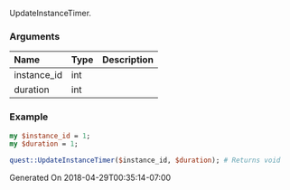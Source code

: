 UpdateInstanceTimer.
### Arguments
**Name**|**Type**|**Description**
:---|:---|:---
instance_id|int|
duration|int|

### Example

```perl
my $instance_id = 1;
my $duration = 1;

quest::UpdateInstanceTimer($instance_id, $duration); # Returns void
```


Generated On 2018-04-29T00:35:14-07:00